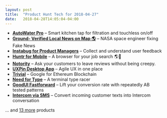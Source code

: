 ```yaml
---
layout: post
title:  "Product Hunt Tech for 2018-04-27"
date:   2018-04-28T14:05:04-04:00
---
```


* **[AutoWater Pro](https://www.producthunt.com/posts/autowater-pro?utm_campaign=producthunt-api&utm_medium=api&utm_source=Application%3A+Daily+Digest+RSS+%28ID%3A+3202%29)** – Smart kitchen tap for filtration and touchless on/off
* **[Ground- Verified Local News on Map 🌎](https://www.producthunt.com/posts/ground-verified-local-news-on-map?utm_campaign=producthunt-api&utm_medium=api&utm_source=Application%3A+Daily+Digest+RSS+%28ID%3A+3202%29)** – NASA space engineer fixing Fake News
* **[Instabug for Product Managers](https://www.producthunt.com/posts/instabug-for-product-managers?utm_campaign=producthunt-api&utm_medium=api&utm_source=Application%3A+Daily+Digest+RSS+%28ID%3A+3202%29)** – Collect and understand user feedback
* **[Huntr for Mobile](https://www.producthunt.com/posts/huntr-for-mobile?utm_campaign=producthunt-api&utm_medium=api&utm_source=Application%3A+Daily+Digest+RSS+%28ID%3A+3202%29)** – A browser for your job search 🌎💼
* **[Notority](https://www.producthunt.com/posts/notority?utm_campaign=producthunt-api&utm_medium=api&utm_source=Application%3A+Daily+Digest+RSS+%28ID%3A+3202%29)** – Ask your customers to leave reviews without being creepy.
* **[UXPin Desktop App](https://www.producthunt.com/posts/uxpin-desktop-app?utm_campaign=producthunt-api&utm_medium=api&utm_source=Application%3A+Daily+Digest+RSS+%28ID%3A+3202%29)** – Agile UX in one place
* **[Trivial](https://www.producthunt.com/posts/trivial?utm_campaign=producthunt-api&utm_medium=api&utm_source=Application%3A+Daily+Digest+RSS+%28ID%3A+3202%29)** – Google for Ethereum Blockchain
* **[Need for Type](https://www.producthunt.com/posts/need-for-type?utm_campaign=producthunt-api&utm_medium=api&utm_source=Application%3A+Daily+Digest+RSS+%28ID%3A+3202%29)** – A terminal type racer
* **[GoodUI Fastforward](https://www.producthunt.com/posts/goodui-fastforward-2?utm_campaign=producthunt-api&utm_medium=api&utm_source=Application%3A+Daily+Digest+RSS+%28ID%3A+3202%29)** – Lift your conversion rate with repeatedly AB tested patterns
* **[Intercom via SMS](https://www.producthunt.com/posts/intercom-via-sms?utm_campaign=producthunt-api&utm_medium=api&utm_source=Application%3A+Daily+Digest+RSS+%28ID%3A+3202%29)** – Convert incoming customer texts into Intercom conversation

… and [13 more](https://www.producthunt.com/tech) products